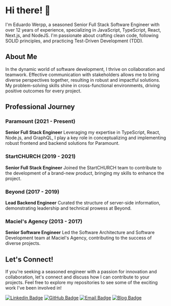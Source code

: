 # Hi there! 👋

I'm Eduardo Werpp, a seasoned Senior Full Stack Software Engineer with over 12 years of experience, specializing in JavaScript, TypeScript, React, Next.js, and NodeJS. I'm passionate about crafting clean code, following SOLID principles, and practicing Test-Driven Development (TDD).

## About Me

In the dynamic world of software development, I thrive on collaboration and teamwork. Effective communication with stakeholders allows me to bring diverse perspectives together, resulting in robust and impactful solutions. My problem-solving skills shine in cross-functional environments, driving positive outcomes for every project.

## Professional Journey

### Paramount (2021 - Present)
**Senior Full Stack Engineer**
Leveraging my expertise in TypeScript, React, Node.js, and GraphQL, I play a key role in conceptualizing and implementing robust frontend and backend solutions for Paramount.

### StartCHURCH (2019 - 2021)
**Senior Full Stack Engineer**
Joined the StartCHURCH team to contribute to the development of a brand-new product, bringing my skills to enhance the project.

### Beyond (2017 - 2019)
**Lead Backend Engineer**
Curated the structure of server-side information, demonstrating leadership and technical prowess at Beyond.

### Maciel's Agency (2013 - 2017)
**Senior Software Engineer**
Led the Software Architecture and Software Development team at Maciel's Agency, contributing to the success of diverse projects.

## Let's Connect!

If you're seeking a seasoned engineer with a passion for innovation and collaboration, let's connect and discuss how I can contribute to your projects. Feel free to explore my repositories to see some of the exciting work I've been involved in!

[![Linkedin Badge](https://img.shields.io/badge/-Eduardo_Werpp-blue?style=flat-square&logo=Linkedin&logoColor=white&link=https://www.linkedin.com/in/eduardowerppmaciel/)](https://www.linkedin.com/in/eduardowerppmaciel/)
[![GitHub Badge](https://img.shields.io/badge/-Eduardowm-181717?style=flat-square&logo=GitHub&logoColor=white&link=https://github.com/Eduardowm)](https://github.com/Eduardowm)
[![Email Badge](https://img.shields.io/badge/Email-Me-D14836?style=flat-square&logo=Gmail&logoColor=white)](mailto:eduardo.wm@hotmail.com)
[![Blog Badge](https://img.shields.io/badge/Blog-eduardowerpp.com-blueviolet?style=flat-square&link=https://www.eduardowerpp.com/)](https://www.eduardowerpp.com/)

<!--
**Eduardowm/Eduardowm** is a ✨ _special_ ✨ repository because its `README.md` (this file) appears on your GitHub profile.

Here are some ideas to get you started:

- 🔭 I’m currently working on ...
- 🌱 I’m currently learning ...
- 👯 I’m looking to collaborate on ...
- 🤔 I’m looking for help with ...
- 💬 Ask me about ...
- 📫 How to reach me: ...
- 😄 Pronouns: ...
- ⚡ Fun fact: ...
-->
